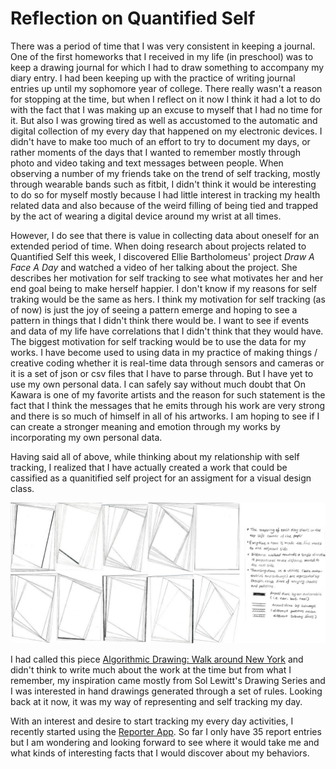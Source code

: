 # Reflection on Quantified Self

There was a period of time that I was very consistent in keeping a journal. One of the first homeworks that I received in my life (in preschool) was to keep a drawing journal for which I had to draw something to accompany my diary entry. I had been keeping up with the practice of writing journal entries up until my sophomore year of college. There really wasn't a reason for stopping at the time, but when I reflect on it now I think it had a lot to do with the fact that I was making up an excuse to myself that I had no time for it. But also I was growing tired as well as accustomed to the automatic and digital collection of my every day that happened on my electronic devices. I didn't have to make too much of an effort to try to document my days, or rather moments of the days that I wanted to remember mostly through photo and video taking and text messages between people. When observing a number of my friends take on the trend of self tracking, mostly through wearable bands such as fitbit, I didn't think it would be interesting to do so for myself mostly because I had little interest in tracking my health related data and also because of the weird filling of being tied and trapped by the act of wearing a digital device around my wrist at all times.

However, I do see that there is value in collecting data about oneself for an extended period of time. When doing research about projects related to Quantified Self this week, I discovered Ellie Bartholomeus' project *Draw A Face A Day* and watched a video of her talking about the project. She describes her motivation for self tracking to see what motivates her and her end goal being to make herself happier. I don't know if my reasons for self traking would be the same as hers. I think my motivation for self tracking (as of now) is just the joy of seeing a pattern emerge and hoping to see a pattern in things that I didn't think there would be. I want to see if events and data of my life have correlations that I didn't think that they would have. The biggest motivation for self tracking would be to use the data for my works. I have become used to using data in my practice of making things / creative coding whether it is real-time data through sensors and cameras or it is a set of json or csv files that I have to parse through. But I have yet to use my own personal data. I can safely say without much doubt that On Kawara is one of my favorite artists and the reason for such statement is the fact that I think the messages that he emits through his work are very strong and there is so much of himself in all of his artworks. I am hoping to see if I can create a stronger meaning and emotion through my works by incorporating my own personal data.

Having said all of above, while thinking about my relationship with self tracking, I realized that I have actually created a work that could be cassified as a quanitified self project for an assigment for a visual design class.

![Image of Algorithmic Drawing: Walk around New York](img/walk.jpg)

I had called this piece [Algorithmic Drawing: Walk around New York](http://jiwonshin.com/create/walk.html) and didn't think to write much about the work at the time but from what I remember, my inspiration came mostly from Sol Lewitt's Drawing Series and I was interested in hand drawings generated through a set of rules. Looking back at it now, it was my way of representing and self tracking my day.

With an interest and desire to start tracking my every day activities, I recently started using the [Reporter App](http://reporter-app.com/). So far I only have 35 report entries but I am wondering and looking forward to see where it would take me and what kinds of interesting facts that I would discover about my behaviors.
